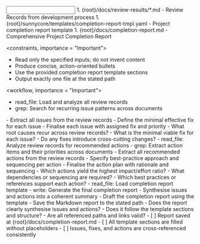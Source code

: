 <input>
  <context>
  1. {root}/docs/review-results/*.md - Review Records from development process
  </context>
  <templates>
  1. {root}/sunnycore/templates/completion-report-tmpl.yaml - Project completion report template
  </templates>
</input>

<output>
1. {root}/docs/completion-report.md - Comprehensive Project Completion Report
</output>

<constraints, importance = "Important">
- Read only the specified inputs; do not invent content
- Produce concise, action-oriented bullets
- Use the provided completion report template sections
- Output exactly one file at the stated path
</constraints>

<workflow, importance = "Important">
  <stage id="1: conclude the current issues">
  <tools>
  - read_file: Load and analyze all review records
  - grep: Search for recurring issue patterns across documents
  </tools>
  - Extract all issues from the review records
  - Define the minimal effective fix for each issue
  - Finalise each issue with assigned fix and priority
  
  <questions>
  - What root causes recur across review records?
  - What is the minimal viable fix for each issue?
  - Do any fixes introduce cross-cutting changes?
  </questions>

  </stage>

  <stage id="2: conclude the recommended actions">
  <tools>
  - read_file: Analyze review records for recommended actions
  - grep: Extract action items and their priorities across documents
  </tools>
  - Extract all recommended actions from the review records
  - Specify best-practice approach and sequencing per action
  - Finalise the action plan with rationale and sequencing

  <questions>
  - Which actions yield the highest impact/effort ratio?
  - What dependencies or sequencing are required?
  - Which best practices or references support each action?
  </questions>

  </stage>

  <stage id="3: conclude the completion report">
  <tools>
  - read_file: Load completion report template
  - write: Generate the final completion report
  </tools>
  - Synthesise issues and actions into a coherent summary
  - Draft the completion report using the template
  - Save the Markdown report to the stated path

  <questions>
  - Does the report clearly synthesise issues and actions?
  - Does it follow the template sections and structure?
  - Are all referenced paths and links valid?
  </questions>

  <checks>
  - [ ] Report saved at {root}/docs/completion-report.md
  - [ ] All template sections are filled without placeholders
  - [ ] Issues, fixes, and actions are cross-referenced consistently
  </checks>
  </stage>
</workflow>

